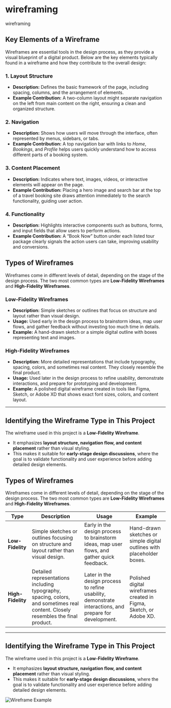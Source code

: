 # wireframing
wireframing
## Key Elements of a Wireframe

Wireframes are essential tools in the design process, as they provide a visual blueprint of a digital product. Below are the key elements typically found in a wireframe and how they contribute to the overall design:

### 1. Layout Structure
- **Description:** Defines the basic framework of the page, including spacing, columns, and the arrangement of elements.
- **Example Contribution:** A two-column layout might separate navigation on the left from main content on the right, ensuring a clean and organized structure.

### 2. Navigation
- **Description:** Shows how users will move through the interface, often represented by menus, sidebars, or tabs.
- **Example Contribution:** A top navigation bar with links to *Home*, *Bookings*, and *Profile* helps users quickly understand how to access different parts of a booking system.

### 3. Content Placement
- **Description:** Indicates where text, images, videos, or interactive elements will appear on the page.
- **Example Contribution:** Placing a hero image and search bar at the top of a travel booking site draws attention immediately to the search functionality, guiding user action.

### 4. Functionality
- **Description:** Highlights interactive components such as buttons, forms, and input fields that allow users to perform actions.
- **Example Contribution:** A “Book Now” button under each listed tour package clearly signals the action users can take, improving usability and conversions.

## Types of Wireframes

Wireframes come in different levels of detail, depending on the stage of the design process. The two most common types are **Low-Fidelity Wireframes** and **High-Fidelity Wireframes**.

### Low-Fidelity Wireframes
- **Description:** Simple sketches or outlines that focus on structure and layout rather than visual design.  
- **Usage:** Used early in the design process to brainstorm ideas, map user flows, and gather feedback without investing too much time in details.  
- **Example:** A hand-drawn sketch or a simple digital outline with boxes representing text and images.

### High-Fidelity Wireframes
- **Description:** More detailed representations that include typography, spacing, colors, and sometimes real content. They closely resemble the final product.  
- **Usage:** Used later in the design process to refine usability, demonstrate interactions, and prepare for prototyping and development.  
- **Example:** A polished digital wireframe created in tools like Figma, Sketch, or Adobe XD that shows exact font sizes, colors, and content layout.

---

## Identifying the Wireframe Type in This Project

The wireframe used in this project is a **Low-Fidelity Wireframe**.  
- It emphasizes **layout structure, navigation flow, and content placement** rather than visual styling.  
- This makes it suitable for **early-stage design discussions**, where the goal is to validate functionality and user experience before adding detailed design elements.  





## Types of Wireframes

Wireframes come in different levels of detail, depending on the stage of the design process. The two most common types are **Low-Fidelity Wireframes** and **High-Fidelity Wireframes**.

| Type                  | Description | Usage | Example |
|-----------------------|-------------|-------|---------|
| **Low-Fidelity**      | Simple sketches or outlines focusing on structure and layout rather than visual design. | Early in the design process to brainstorm ideas, map user flows, and gather quick feedback. | Hand-drawn sketches or simple digital outlines with placeholder boxes. |
| **High-Fidelity**     | Detailed representations including typography, spacing, colors, and sometimes real content. Closely resembles the final product. | Later in the design process to refine usability, demonstrate interactions, and prepare for development. | Polished digital wireframes created in Figma, Sketch, or Adobe XD. |

---

## Identifying the Wireframe Type in This Project

The wireframe used in this project is a **Low-Fidelity Wireframe**.  
- It emphasizes **layout structure, navigation flow, and content placement** rather than visual styling.  
- This makes it suitable for **early-stage design discussions**, where the goal is to validate functionality and user experience before adding detailed design elements.  

![Wireframe Example](alx-wireframe.png)
